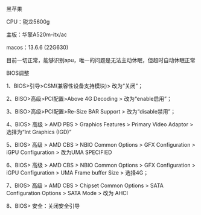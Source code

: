 黑苹果

CPU：锐龙5600g

主板：华擎A520m-itx/ac

macos：13.6.6 (22G630)

目前一切正常，能够识别apu，唯一的问题是无法主动休眠，但超时自动休眠正常

BIOS调整

1、BIOS>引导>CSM(兼容性设备支持模块)> 改为“关闭”；

2、BISO>高级>PCI配置>Above 4G Decoding > 改为“enable启用”；

3、BISO>高级>PCI配置>Re-Size BAR Support > 改为“disable禁用”；

4、BIOS> 高级 > AMD PBS > Graphics Features > Primary Video Adaptor > 选择为“Int Graphics (IGD)”

5、BIOS> 高级 > AMD CBS > NBIO Common Options > GFX Configuration > iGPU Configuration > 改为UMA SPECIFIED

6、BIOS> 高级 > AMD CBS > NBIO Common Options > GFX Configuration > iGPU Configuration > UMA Frame buffer Size > 选择4G；

7、BIOS> 高级 > AMD CBS > Chipset Common Options > SATA Configuration Options > SATA Mode > 改为 AHCI

8、BIOS> 安全：关闭安全引导
